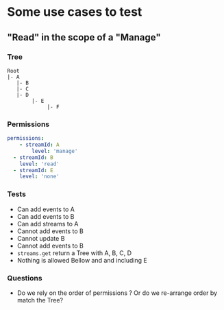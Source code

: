 # Some use cases to test

## "Read" in  the scope of a "Manage"

### Tree

```
Root
|- A
   |- B
   |- C
   |- D
   		|- E
   			 |- F
```

### Permissions

```yaml
permissions:
	- streamId: A
		level: 'manage'
  - streamId: B
  	level: 'read'
  - streamId: E
  	level: 'none'
```

### Tests

- Can add events to A
- Can add events to B
- Can add streams to A
- Cannot add events to B
- Cannot update B
- Cannot add events to B
- `streams.get` return a Tree with A, B, C, D
- Nothing is allowed Bellow and and including E

### Questions

- Do we rely on the order of permissions ? Or do we re-arrange order by match the Tree?


